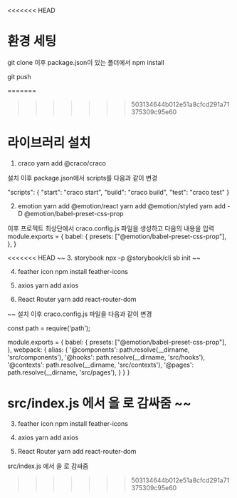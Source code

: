 <<<<<<< HEAD
# 환경 세팅

git clone 이후 package.json이 있는 폴더에서
npm install

git push

=======
>>>>>>> 503134644b012e51a8cfcd291a71375309c95e60
# 라이브러리 설치

1. craco
yarn add @craco/craco

설치 이후 package.json에서 scripts를 다음과 같이 변경

"scripts": {
    "start": "craco start",
    "build": "craco build",
    "test": "craco test"
}


2. emotion
yarn add @emotion/react
yarn add @emotion/styled
yarn add -D @emotion/babel-preset-css-prop

이후 프로젝트 최상단에서 craco.config.js 파일을 생성하고 다음의 내용을 입력
module.exports = {
    babel: {
        presets: ["@emotion/babel-preset-css-prop"],
    },
}

<<<<<<< HEAD
~~
3. storybook 
npx -p @storybook/cli sb init
~~

4. feather icon
npm install feather-icons

5. axios
yarn add axios


6. React Router
yarn add react-router-dom

~~
설치 이후 craco.config.js 파일을 다음과 같이 변경

const path = require('path');

module.exports = {
    babel: {
        presets: ["@emotion/babel-preset-css-prop"],
    },
    webpack: {
        alias:  {
            '@components':  path.resolve(__dirname, 'src/components'),
            '@hooks':  path.resolve(__dirname, 'src/hooks'),
            '@contexts':  path.resolve(__dirname, 'src/contexts'),
            '@pages':  path.resolve(__dirname, 'src/pages'),
        }
    }
} 

src/index.js 에서 <App />을 <BrowserRouter></BrowserRouter>로 감싸줌
~~
=======
3. feather icon
npm install feather-icons

4. axios
yarn add axios


5. React Router
yarn add react-router-dom


src/index.js 에서 <App />을 <BrowserRouter></BrowserRouter>로 감싸줌
>>>>>>> 503134644b012e51a8cfcd291a71375309c95e60
